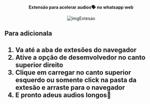 <p align="center">
    <strong>Extensão para acelerar audios🗣 no whatsapp web</strong>
</p>

</hr>

<p align="center">
    <img src="https://imgur.com/0naxEQF" alt="imgExtesao"></img>
</p>

</hr>

<h2>Para adicionala<h2>
<ol>
    <li>Va até a aba de extesões do navegador</li>
    <li>Ative a opção de desemvolvedor no canto superior direito</li>
    <li>Clique em carregar no canto superior esquerdo ou somente click na pasta da extesão e arraste para o navegador</li>
    <li>E pronto adeus audios longos👋</li>
</ol>
